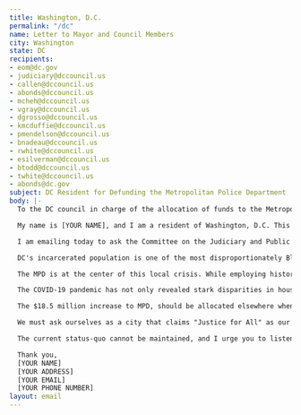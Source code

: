 ```yaml
---
title: Washington, D.C.
permalink: "/dc"
name: Letter to Mayor and Council Members
city: Washington
state: DC
recipients:
- eom@dc.gov
- judiciary@dccouncil.us
- callen@dccouncil.us
- abonds@dccouncil.us
- mcheh@dccouncil.us
- vgray@dccouncil.us
- dgrosso@dccouncil.us
- kmcduffie@dccouncil.us
- pmendelson@dccouncil.us
- bnadeau@dccouncil.us
- rwhite@dccouncil.us
- esilverman@dccouncil.us
- btodd@dccouncil.us
- twhite@dccouncil.us
- abonds@dc.gov
subject: DC Resident for Defunding the Metropolitan Police Department
body: |-
  To the DC council in charge of the allocation of funds to the Metropolitan Police Department and its respective members,

  My name is [YOUR NAME], and I am a resident of Washington, D.C. This past week, our nation has been gripped by protests calling for rapid and meaningful change with regard to police behavior, an end to racism and anti-blackness, and immediate reform in how black people are treated in America. Our city has been at the forefront of much of this action. Accordingly, it has come to my attention that there will be a council meeting in June that will discuss the budget for the Metropolitan Police Department.

  I am emailing today to ask the Committee on the Judiciary and Public Safety to vote against the Mayor’s proposed budget increase for the Metropolitan Police Department (MPD). I am calling attention to the fact that this increase is occurring as the budgets for the Office of Neighborhood Safety and Engagement and the Office of Victim Services and Justice Grants are being reduced.

  DC's incarcerated population is one of the most disproportionately Black in the US (at 89%), even though Black people only comprise 46% of the DC population. Despite our liberal reputation and city motto of "Justice for All", if DC were a state, it would have the highest incarceration rate in the country. In 2019, the Washington Post reported that most stops by MPD were made of Black Washingtonians, and we are renowned across the country for the revenue we extract from these stops ($1 billion last year alone in traffic stops). In addition, the Washington Lawyers Committee for Civil Rights and Urban Affairs released a report on the disparities in fare evasion enforcement toward Black residents on public transportation. Findings demonstrated that the District disproportionately stops and incarcerates Black residents from the city's poorest wards. The systems flaws are wide open for all to see, and can only be solved with a recognition that the criminalization of poverty must end.

  The MPD is at the center of this local crisis. While employing historically racist tactics to incite fear in Black communities, MPD has been in steady collaboration with ICE officials, standing against the city’s vows to be a sanctuary for immigrant communities. In addition to their continuation of the unconstitutional stop and frisk policies, often just by other names (protective pat-downs, and jump-outs), MPD often downplays this data in testimony to the DC Council. Additionally, the steady increase to the MPD budget despite the twenty percent uptick in from 2017-2018 in use of force cannot be ignored.

  The COVID-19 pandemic has not only revealed stark disparities in housing, healthcare, COVID-19 testing, and access to food, but has exacerbated the underlying conditions that leave thousands of low-income residents more vulnerable to this deadly infectious disease. This is where we should be focusing our efforts and funding. It is unconscionable that in the midst of a health pandemic that is overwhelmingly killing Black people – as 76% of COVID deaths are of Black DC residents – that Mayor Bowser would propose increasing an already bloated police budget to almost $580 million, while at the same time divesting from critical public health resources like violence prevention and interruption, mental healthcare, trauma and victims services, and reentry services. The fact that we have ample funds for riot shields and tear gas but at one point questioned the adequacy of our supply of hospital beds and PPE is more than poor leadership and mismanagement of resources — it is a glaring and total moral failure.

  The $18.5 million increase to MPD, should be allocated elsewhere when considered within the context of this ongoing pandemic and the $700 million dollar city budget deficit. This funding would be better allocated towards supporting DC Public Schools and funding community health initiatives (such as the Dept. of Health, Dept. of Health Care Finance, and the Dept. of Behavioral Health).

  We must ask ourselves as a city that claims "Justice for All" as our motto — what kind of justice are we referring to? Economic Justice? Racial Justice? Social Justice? Or is the grand sum of our capacity for justice to offload problems we are unwilling to deal with at their source onto an agency whose main tools will, at the end of the day, always be those of violence and coercion?

  The current status-quo cannot be maintained, and I urge you to listen to community leaders and members of the DC chapter of Black Lives Matter as well as Stop Police Terror Project DC and defund the Metropolitan Police Department. The resources are in desperate need elsewhere. Do not abandon the people you were elected to serve.

  Thank you,
  [YOUR NAME]
  [YOUR ADDRESS]
  [YOUR EMAIL]
  [YOUR PHONE NUMBER]
layout: email
---
```


